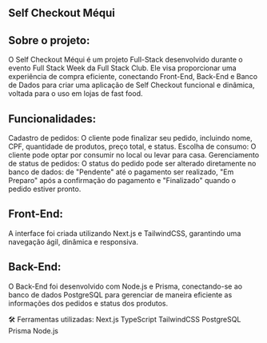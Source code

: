 ## Self Checkout Méqui


## Sobre o projeto:
O Self Checkout Méqui é um projeto Full-Stack desenvolvido durante o evento Full Stack Week da Full Stack Club. Ele visa proporcionar uma experiência de compra eficiente, conectando Front-End, Back-End e Banco de Dados para criar uma aplicação de Self Checkout funcional e dinâmica, voltada para o uso em lojas de fast food.

## Funcionalidades:
Cadastro de pedidos: O cliente pode finalizar seu pedido, incluindo nome, CPF, quantidade de produtos, preço total, e status.
Escolha de consumo: O cliente pode optar por consumir no local ou levar para casa.
Gerenciamento de status de pedidos: O status do pedido pode ser alterado diretamente no banco de dados: de "Pendente" até o pagamento ser realizado, "Em Preparo" após a confirmação do pagamento e "Finalizado" quando o pedido estiver pronto.

## Front-End:
A interface foi criada utilizando Next.js e TailwindCSS, garantindo uma navegação ágil, dinâmica e responsiva.

## Back-End:
O Back-End foi desenvolvido com Node.js e Prisma, conectando-se ao banco de dados PostgreSQL para gerenciar de maneira eficiente as informações dos pedidos e status dos produtos.

🛠 Ferramentas utilizadas:
Next.js
TypeScript
TailwindCSS
PostgreSQL
Prisma
Node.js
